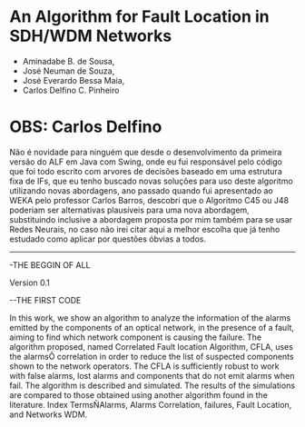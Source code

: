 # An Algorithm for Fault Location in SDH/WDM Networks 

* Aminadabe B. de Sousa,
* José Neuman de Souza, 
* José Everardo Bessa Maia, 
* Carlos Delfino C. Pinheiro

# **OBS: Carlos Delfino**

Não é novidade para ninguém que desde o desenvolvimento da primeira versão do ALF em Java com Swing, onde eu fui responsável pelo código que foi todo escrito com arvores de decisões baseado em uma estrutura fixa de IFs, que eu tenho buscado novas soluções para uso deste algoritmo utilizando novas abordagens, ano passado quando fui apresentado ao WEKA pelo professor Carlos Barros, descobri que o Algoritmo C45 ou J48 poderiam ser alternativas plausíveis para uma nova abordagem, substituindo inclusive a abordagem proposta por mim também para se usar Redes Neurais, no caso não irei citar aqui a melhor escolha que já tenho estudado como aplicar por questões óbvias a todos.

----

-THE BEGGIN OF ALL

Version 0.1

--THE FIRST CODE

In this work, we show an algorithm to analyze the information of the alarms 
emitted by the components of an optical network, in the presence of a fault, 
aiming to find which network component is causing the failure. The algorithm 
proposed, named Correlated Fault location Algorithm, CFLA, uses the alarmsÕ 
correlation in order to reduce the list of suspected components shown to the 
network operators. The CFLA is sufficiently robust to work with false alarms, 
lost alarms and components that do not emit alarms when fail. The algorithm is 
described and simulated. The results of the simulations are compared to those 
obtained using another algorithm found in the literature. Index TermsÑAlarms, 
Alarms Correlation, failures, Fault Location, and Networks WDM. 
